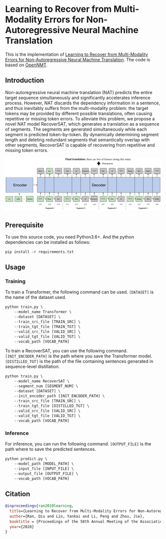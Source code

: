 # Learning to Recover from Multi-Modality Errors for Non-Autoregressive Neural Machine Translation

This is the implementation of [Learning to Recover from Multi-Modality Errors for Non-Autoregressive Neural Machine Translation](https://www.aclweb.org/anthology/2020.acl-main.277/). The code is based on [OpenNMT](https://github.com/OpenNMT/OpenNMT-py).

## Introduction

Non-autoregressive neural machine translation (NAT) predicts the entire target sequence simultaneously and significantly accelerates inference process. However, NAT discards the dependency information in a sentence, and thus inevitably suffers from the multi-modality problem: the  target  tokens may be provided by different possible translations, often causing repetitive or missing token errors. To alleviate this problem, we propose a novel NAT model RecoverSAT, which generates a translation  as  a  sequence of segments. The segments are generated simultaneously while each segment is predicted token-by-token. By dynamically determining segment length and deleting redundant segments that semantically overlap with other segments, RecoverSAT is capable of recovering from repetitive and missing token errors.

![img](./img.jpeg)

## Prerequisite

To use this source code, you need Python3.6+. And the python dependencies can be installed as follows:

```
pip install -r requirements.txt
```

## Usage

### Training

To train a Transformer, the following command can be used. `[DATASET]` is the name of the dataset used.

```
python train.py \
    --model_name Transformer \
    --dataset [DATASET] \
    --train_src_file [TRAIN_SRC] \
    --train_tgt_file [TRAIN_TGT] \
    --valid_src_file [VALID_SRC] \
    --valid_tgt_file [VALID_TGT] \
    --vocab_path [VOCAB_PATH]

```

To train a RecoverSAT, you can use the following command. `[INIT_ENCODER_PATH]` is the path where you save the Transformer model. `[DISTILLED_TGT]` is the path of the file containing sentences generated in sequence-level distillation.

```
python train.py \
    --model_name RecoverSAT \
    --segment_num [SEGMENT_NUM] \
    --dataset [DATASET] \
    --init_encoder_path [INIT_ENCODER_PATH] \
    --train_src_file [TRAIN_SRC] \
    --train_tgt_file [DISTILLED_TGT] \
    --valid_src_file [VALID_SRC] \
    --valid_tgt_file [VALID_TGT] \
    --vocab_path [VOCAB_PATH]
```

### Inference

For inference, you can run the following command. `[OUTPUT_FILE]` is the path where to save the predicted sentences.

```
python predict.py \
    --model_path [MODEL_PATH] \
    --input_file [INPUT_FILE] \
    --output_file [OUTPUT_FILE] \
    --vocab_path [VOCAB_PATH]
```

## Citation

```bibtex
@inproceedings{ran2019learning,
  title={Learning to Recover from Multi-Modality Errors for Non-Autoregressive Neural Machine Translation},
  author={Ran, Qiu and Lin, Yankai and Li, Peng and Zhou, Jie},
  booktitle = {Proceedings of the 58th Annual Meeting of the Association for Computational Linguistics},
  year={2020}
}
```